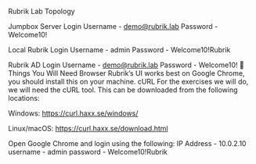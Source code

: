 Rubrik Lab Topology


Jumpbox Server Login
Username - demo@rubrik.lab
Password - Welcome10!

Local Rubrik Login
Username - admin
Password - Welcome10!Rubrik

Rubrik AD Login
Username - demo@rubrik.lab
Password - Welcome10!

Things You Will Need
Browser
Rubrik’s UI works best on Google Chrome, you should install this on your machine.
cURL
For the exercises we will do, we will need the cURL tool. This can be downloaded from the following locations:

Windows: https://curl.haxx.se/windows/

Linux/macOS: https://curl.haxx.se/download.html

Open Google Chrome and login using the following:
IP Address - 10.0.2.10
username - admin
password - Welcome10!Rubrik